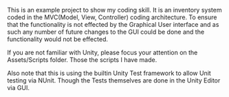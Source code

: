 This is an example project to show my coding skill. 
It is an inventory system coded in the MVC(Model, View, Controller) coding architecture. To ensure that the functionality is not effected by the Graphical User interface and as such any number of future changes to the GUI could be done and the functionality would not be effected.

If you are not familiar with Unity, please focus your attention on the Assets/Scripts folder. Those the scripts I have made.

Also note that this is using the builtin Unity Test framework to allow Unit testing via NUnit. Though the Tests themselves are done in the Unity Editor via GUI.